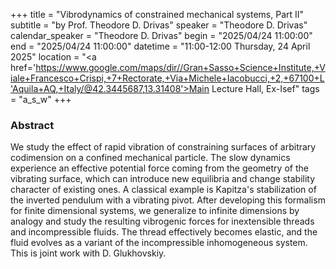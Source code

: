 +++
title = "Vibrodynamics of constrained mechanical systems, Part II"
subtitle = "by Prof. Theodore D. Drivas"
speaker = "Theodore D. Drivas"
calendar_speaker = "Theodore D. Drivas"
begin = "2025/04/24  11:00:00"
end = "2025/04/24  11:00:00"
datetime = "11:00-12:00 Thursday, 24 April 2025"
location = "<a href='https://www.google.com/maps/dir//Gran+Sasso+Science+Institute,+Viale+Francesco+Crispi,+7+Rectorate,+Via+Michele+Iacobucci,+2,+67100+L'Aquila+AQ,+Italy/@42.3445687,13.31408'>Main Lecture Hall, Ex-Isef</a>"
tags = "a_s_w"
+++

### Abstract
We study the effect of rapid vibration of constraining surfaces of arbitrary codimension on a confined mechanical particle. The slow dynamics experience an effective potential force coming from the geometry of the vibrating surface, which can introduce new equilibria and change stability character of existing ones. A classical example is Kapitza's stabilization of the inverted pendulum with a vibrating pivot. After developing this formalism for finite dimensional systems, we generalize to infinite dimensions by analogy and study the resulting vibrogenic forces for inextensible threads and incompressible fluids. The thread effectively becomes elastic, and the fluid evolves as a variant of the incompressible inhomogeneous system. This is joint work with D. Glukhovskiy.

